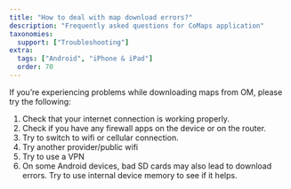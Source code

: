 ```yaml
---
title: "How to deal with map download errors?"
description: "Frequently asked questions for CoMaps application"
taxonomies:
  support: ["Troubleshooting"]
extra:
  tags: ["Android", "iPhone & iPad"]
  order: 70
---
```


If you’re experiencing problems while downloading maps from OM, please try the following:

1. Check that your internet connection is working properly.  
2. Check if you have any firewall apps on the device or on the router.  
3. Try to switch to wifi or cellular connection.  
4. Try another provider/public wifi  
5. Try to use a VPN  
6. On some Android devices, bad SD cards may also lead to download errors. Try to use internal device memory to see if it helps.
